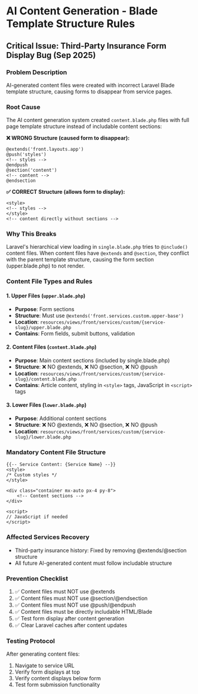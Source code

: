 # AI Content Generation - Blade Template Structure Rules

## Critical Issue: Third-Party Insurance Form Display Bug (Sep 2025)

### Problem Description
AI-generated content files were created with incorrect Laravel Blade template structure, causing forms to disappear from service pages.

### Root Cause
The AI content generation system created `content.blade.php` files with full page template structure instead of includable content sections:

**❌ WRONG Structure (caused form to disappear):**
```blade
@extends('front.layouts.app')
@push('styles')
<!-- styles -->
@endpush
@section('content')
<!-- content -->
@endsection
```

**✅ CORRECT Structure (allows form to display):**
```blade
<style>
<!-- styles -->
</style>
<!-- content directly without sections -->
```

### Why This Breaks
Laravel's hierarchical view loading in `single.blade.php` tries to `@include()` content files. When content files have `@extends` and `@section`, they conflict with the parent template structure, causing the form section (upper.blade.php) to not render.

### Content File Types and Rules

#### 1. Upper Files (`upper.blade.php`)
- **Purpose**: Form sections
- **Structure**: Must use `@extends('front.services.custom.upper-base')`
- **Location**: `resources/views/front/services/custom/{service-slug}/upper.blade.php`
- **Contains**: Form fields, submit buttons, validation

#### 2. Content Files (`content.blade.php`) 
- **Purpose**: Main content sections (included by single.blade.php)
- **Structure**: ❌ NO @extends, ❌ NO @section, ❌ NO @push
- **Location**: `resources/views/front/services/custom/{service-slug}/content.blade.php`
- **Contains**: Article content, styling in `<style>` tags, JavaScript in `<script>` tags

#### 3. Lower Files (`lower.blade.php`)
- **Purpose**: Additional content sections
- **Structure**: ❌ NO @extends, ❌ NO @section, ❌ NO @push
- **Location**: `resources/views/front/services/custom/{service-slug}/lower.blade.php`

### Mandatory Content File Structure
```blade
{{-- Service Content: {Service Name} --}}
<style>
/* Custom styles */
</style>

<div class="container mx-auto px-4 py-8">
    <!-- Content sections -->
</div>

<script>
// JavaScript if needed
</script>
```

### Affected Services Recovery
- Third-party insurance history: Fixed by removing @extends/@section structure
- All future AI-generated content must follow includable structure

### Prevention Checklist
1. ✅ Content files must NOT use @extends
2. ✅ Content files must NOT use @section/@endsection  
3. ✅ Content files must NOT use @push/@endpush
4. ✅ Content files must be directly includable HTML/Blade
5. ✅ Test form display after content generation
6. ✅ Clear Laravel caches after content updates

### Testing Protocol
After generating content files:
1. Navigate to service URL
2. Verify form displays at top
3. Verify content displays below form
4. Test form submission functionality